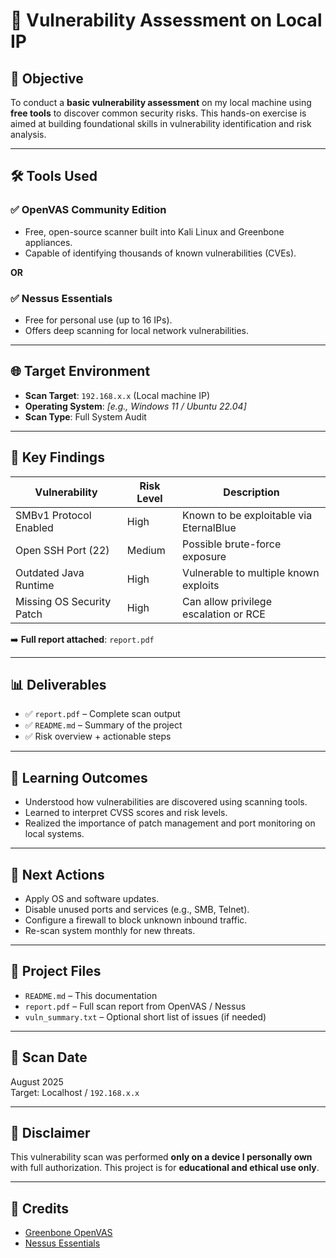# 🔐 Vulnerability Assessment on Local IP

## 🧩 Objective

To conduct a **basic vulnerability assessment** on my local machine using **free tools** to discover common security risks. This hands-on exercise is aimed at building foundational skills in vulnerability identification and risk analysis.

---

## 🛠️ Tools Used

### ✅ OpenVAS Community Edition  
- Free, open-source scanner built into Kali Linux and Greenbone appliances.  
- Capable of identifying thousands of known vulnerabilities (CVEs).

**OR**

### ✅ Nessus Essentials  
- Free for personal use (up to 16 IPs).  
- Offers deep scanning for local network vulnerabilities.

---

## 🌐 Target Environment

- **Scan Target**: `192.168.x.x` (Local machine IP)
- **Operating System**: *[e.g., Windows 11 / Ubuntu 22.04]*  
- **Scan Type**: Full System Audit

---

## 📎 Key Findings

| Vulnerability             | Risk Level | Description                                      |
|---------------------------|------------|--------------------------------------------------|
| SMBv1 Protocol Enabled    | High       | Known to be exploitable via EternalBlue          |
| Open SSH Port (22)        | Medium     | Possible brute-force exposure                    |
| Outdated Java Runtime     | High       | Vulnerable to multiple known exploits            |
| Missing OS Security Patch | High       | Can allow privilege escalation or RCE           |

➡️ **Full report attached**: `report.pdf`

---

## 📊 Deliverables

- ✅ `report.pdf` – Complete scan output
- ✅ `README.md` – Summary of the project
- ✅ Risk overview + actionable steps

---

## 🧠 Learning Outcomes

- Understood how vulnerabilities are discovered using scanning tools.
- Learned to interpret CVSS scores and risk levels.
- Realized the importance of patch management and port monitoring on local systems.

---

## 📌 Next Actions

- Apply OS and software updates.
- Disable unused ports and services (e.g., SMB, Telnet).
- Configure a firewall to block unknown inbound traffic.
- Re-scan system monthly for new threats.

---

## 📁 Project Files

- `README.md` – This documentation
- `report.pdf` – Full scan report from OpenVAS / Nessus
- `vuln_summary.txt` – Optional short list of issues (if needed)

---

## 📅 Scan Date

August 2025  
Target: Localhost / `192.168.x.x`

---

## 🛑 Disclaimer

This vulnerability scan was performed **only on a device I personally own** with full authorization. This project is for **educational and ethical use only**.

---

## 🙌 Credits

- [Greenbone OpenVAS](https://www.greenbone.net/)
- [Nessus Essentials](https://www.tenable.com/products/nessus/nessus-essentials)

